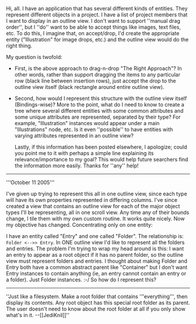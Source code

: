 


Hi, all. I have an application that has several different kinds of entities. They represent different objects in a project. I have a list of project members that I want to display in an outline view. I don't want to support ''manual drag order'', but I ''do'' want to be able to accept things like images, text files, etc. To do this, I imagine that, on accept/drop, I'd create the appropriate entity ("Illustration" for image drops, etc.) and the outline view would do the right thing.

My question is twofold: 

- First, is the above approach to drag-n-drop "The Right Approach"? In other words, rather than support dragging the items to any particular row (black line between insertion rows), just accept the drop to the outline view itself (black rectangle around entire outline view).

- Second, how would I represent this structure with the outline view itself (Bindings-wise)? More to the point, what do I need to know to create a tree where several different entities with some common attributes and some unique attributes are represented, separated by their type? For example, "Illustration" instances would appear under a main "Illustrations" node, etc. Is it even ''possible'' to have entities with varying attributes represented in an outline view?

  Lastly, if this information has been posted elsewhere, I apologize; could you point me to it with perhaps a simple line explaining its relevance/importance to my goal? This would help future searchers find the information more easily. Thanks for ''any'' help!

----

'''October 11 2005'''

I've given up trying to represent this all in one outline view, since each type will have its own properties represented in differing columns. I've since created a view that contains an outline view for each of the major object types I'll be representing, all in one scroll view. Any time any of their bounds change, I tile them with my own custom routine. It works quite nicely. Now my objective has changed. Concentrating only on one entity:

I have an entity called "Entry" and one called "Folder". The relationship is: <code>Folder <-->> Entry</code>. In ONE outline view I'd like to represent all the folders and entries. The problem I'm trying to wrap my head around is this: I want an entry to appear as a root object if it has no parent folder, so the outline view must represent folders and entries. I thought about making Folder and Entry both have a common abstract parent like "Container" but I don't want Entry instances to contain anything (ie, an entry cannot contain an entry or a folder). Just Folder instances. :-/ So how do I represent this?

----

''Just like a filesystem. Make a root folder that contains '''everything''', then display its contents. Any root object has this special root folder as its parent. The user doesn't need to know about the root folder at all if you only show what's in it. --[[JediKnil]]''